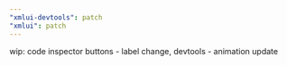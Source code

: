 ```yaml
---
"xmlui-devtools": patch
"xmlui": patch
---
```


wip: code inspector buttons - label change, devtools - animation update
